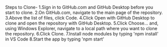 Steps to Clone-
1.Sign in to GitHub.com and GitHub Desktop before you start to clone.
2.On GitHub.com, navigate to the main page of the repository.
3.Above the list of files, click  Code.
4.Click  Open with GitHub Desktop to clone and open the repository with GitHub Desktop.
5.Click Choose... and, using Windows Explorer, navigate to a local path where you want to clone the repository.
6.Click Clone.
7.Install node modules by typing 'npm install' in VS Code
8.Start the app by typing 'npm start'

